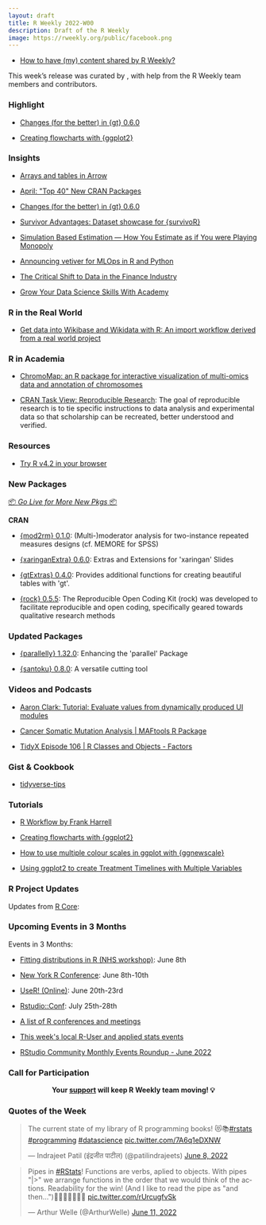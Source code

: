 ```yaml
---
layout: draft
title: R Weekly 2022-W00
description: Draft of the R Weekly
image: https://rweekly.org/public/facebook.png
---
```



+ [How to have (my) content shared by R Weekly?](https://github.com/rweekly/rweekly.org#how-to-have-my-content-shared-by-r-weekly)

This week’s release was curated by [](), with help from the R Weekly team members and contributors.


###  Highlight

+ [Changes (for the better) in {gt} 0.6.0](https://www.rstudio.com/blog/changes-for-the-better-in-gt-0-6-0/)

+ [Creating flowcharts with {ggplot2}](https://nrennie.rbind.io/blog/2022-06-06-creating-flowcharts-with-ggplot2/)


### Insights

+ [Arrays and tables in Arrow](https://blog.djnavarro.net/posts/2022-05-25_arrays-and-tables-in-arrow/)

+ [April: "Top 40" New CRAN Packages](https://rviews.rstudio.com/2022/05/30/april-top-40-new-cran-packages/)

+ [Changes (for the better) in {gt} 0.6.0](https://www.rstudio.com/blog/changes-for-the-better-in-gt-0-6-0/)

+ [Survivor Advantages: Dataset showcase for {survivoR}](https://gradientdescending.com/survivor-advantages-dataset-showcase-for-survivor/)

+ [Simulation Based Estimation — How You Estimate as if You were Playing Monopoly](https://ted21019.medium.com/simulation-based-estimation-how-you-estimate-as-if-you-were-playing-monopoly-bcfc6f3aba65)

+ [Announcing vetiver for MLOps in R and Python](https://www.rstudio.com/blog/announce-vetiver/)

+ [The Critical Shift to Data in the Finance Industry](https://www.rstudio.com/blog/the-critical-shift-to-data-in-the-finance-industry/)

+ [Grow Your Data Science Skills With Academy](https://www.rstudio.com/blog/grow-your-data-science-skills-with-academy/)


### R in the Real World

+ [Get data into Wikibase and Wikidata with R: An import workflow derived from a real world project](https://katharinabrunner.de/2022/06/wikibase-wikidata-etl-data-import-with-r/)


###  R in Academia

+ [ChromoMap: an R package for interactive visualization of multi-omics data and annotation of chromosomes](https://bmcbioinformatics.biomedcentral.com/articles/10.1186/s12859-021-04556-z)

+ [CRAN Task View: Reproducible Research](https://cran.r-project.org/web/views/ReproducibleResearch.html): The goal of reproducible research is to tie specific instructions to data analysis and experimental data so that scholarship can be recreated, better understood and verified. 

###  Resources

+ [Try R v4.2 in your browser](https://www.rostrum.blog/2022/06/01/try-r/)


###  New Packages

<p class="added-hostname"><a href="https://rweekly.org/live" target="_blank" class="externalLink">📦 <i>Go Live for More New Pkgs</i> 📦</a></p>

**CRAN**

* [{mod2rm} 0.1.0](https://cran.r-project.org/package=mod2rm): (Multi-)moderator analysis for two-instance repeated measures designs (cf. MEMORE for SPSS)

* [{xaringanExtra} 0.6.0](https://www.garrickadenbuie.com/blog/xaringanextra-v0.6.0/): Extras and Extensions for 'xaringan' Slides

* [{gtExtras} 0.4.0](https://cran.r-project.org/web/packages/gtExtras/index.html): Provides additional functions for creating beautiful tables with 'gt'.

* [{rock} 0.5.5](https://cran.r-project.org/web/packages/rock/index.html): The Reproducible Open Coding Kit (rock) was developed to facilitate reproducible and open coding, specifically geared towards qualitative research methods


### Updated Packages

* [{parallelly} 1.32.0](https://cran.r-project.org/package=parallelly): Enhancing the 'parallel' Package 

* [{santoku} 0.8.0](https://cran.r-project.org/package=santoku): A versatile cutting tool


###  Videos and Podcasts

+ [Aaron Clark: Tutorial: Evaluate values from dynamically produced UI modules](https://www.youtube.com/watch?v=wn05YK_BZ14&t=1s)

+ [Cancer Somatic Mutation Analysis | MAFtools R Package](https://www.youtube.com/watch?v=wVHomBdMXfY)

+ [TidyX Episode 106 | R Classes and Objects - Factors](https://www.youtube.com/watch?v=Yf_J74XLgNQ)

### Gist & Cookbook

+ [tidyverse-tips](https://oliviergimenez.github.io/tidyverse-tips/)

###  Tutorials

+ [R Workflow by Frank Harrell](https://www.fharrell.com/post/rflow)

+ [Creating flowcharts with {ggplot2}](https://nrennie.rbind.io/blog/2022-06-06-creating-flowcharts-with-ggplot2/)

+ [How to use multiple colour scales in ggplot with {ggnewscale}](https://gradientdescending.com/how-to-use-multiple-color-scales-in-ggplot-with-ggnewscale/)

+ [Using ggplot2 to create Treatment Timelines with Multiple Variables](https://www.khstats.com/blog/trt-timelines/multiple-vars/)

<!--<div class="post-more-begin></div><div class="post-more-end"></div>-->

###  R Project Updates

Updates from [R Core](http://developer.r-project.org/blosxom.cgi/R-devel/NEWS):

###  Upcoming Events in 3 Months

Events in 3 Months:

+ [Fitting distributions in R (NHS workshop)](https://www.eventbrite.co.uk/e/nhs-r-workshop-fitting-distributions-in-r-june-2022-tickets-338906667967?aff=estw&utm-campaign=social&utm-content=attendeeshare&utm-medium=discovery&utm-source=tw&utm-term=listing): June 8th

+ [New York R Conference](https://rstats.ai/nyr/): June 8th-10th

+ [UseR! (Online)](https://user2022.r-project.org/): June 20th-23rd

+ [Rstudio::Conf](https://www.rstudio.com/conference/): July 25th-28th

+ [A list of R conferences and meetings](https://jumpingrivers.github.io/meetingsR/events.html)

+ [This week's local R-User and applied stats events](https://community.rstudio.com/c/irl)

+ [RStudio Community Monthly Events Roundup - June 2022](https://www.rstudio.com/blog/rstudio-community-monthly-events-roundup-june-2022/)


###  Call for Participation

<p class="hide-support added-hostname support-rweekly" style="text-align: center;font-weight: bold;">Your <a class="non-visited externalLink" href="https://www.patreon.com/rweekly" onclick="pas(this)">support</a> will keep R Weekly team moving! 💡</p>

###  Quotes of the Week

<blockquote class="twitter-tweet"><p lang="en" dir="ltr">The current state of my library of R programming books! 😻📚<a href="https://twitter.com/hashtag/rstats?src=hash&amp;ref_src=twsrc%5Etfw">#rstats</a> <a href="https://twitter.com/hashtag/programming?src=hash&amp;ref_src=twsrc%5Etfw">#programming</a> <a href="https://twitter.com/hashtag/datascience?src=hash&amp;ref_src=twsrc%5Etfw">#datascience</a> <a href="https://t.co/7A6q1eDXNW">pic.twitter.com/7A6q1eDXNW</a></p>&mdash; Indrajeet Patil (इंद्रजीत पाटील) (@patilindrajeets) <a href="https://twitter.com/patilindrajeets/status/1534430017228312576?ref_src=twsrc%5Etfw">June 8, 2022</a></blockquote> <script async src="https://platform.twitter.com/widgets.js" charset="utf-8"></script>


<blockquote class="twitter-tweet"><p lang="en" dir="ltr">Pipes in <a href="https://twitter.com/hashtag/RStats?src=hash&amp;ref_src=twsrc%5Etfw">#RStats</a>! Functions are verbs, aplied to objects. With pipes &quot;|&gt;&quot; we arrange functions in the order that we would think of the actions. Readability for the win! (And I like to read the pipe as &quot;and then...&quot;)🎂🥣🥮👩‍🍳🔪🍴 <a href="https://t.co/rUrcugfvSk">pic.twitter.com/rUrcugfvSk</a></p>&mdash; Arthur Welle (@ArthurWelle) <a href="https://twitter.com/ArthurWelle/status/1535429654760284161?ref_src=twsrc%5Etfw">June 11, 2022</a></blockquote> <script async src="https://platform.twitter.com/widgets.js" charset="utf-8"></script>
